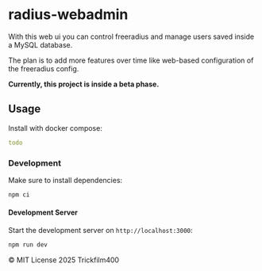 # radius-webadmin

With this web ui you can control freeradius and manage users saved inside a MySQL database.

The plan is to add more features over time like web-based configuration of the freeradius config.

**Currently, this project is inside a beta phase.**

## Usage

Install with docker compose:
```yaml
todo
```

### Development

Make sure to install dependencies:

```bash
npm ci
```

#### Development Server

Start the development server on `http://localhost:3000`:

```bash
npm run dev
```

&copy; MIT License 2025 Trickfilm400